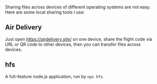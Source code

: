 Sharing files across devices of different operating systems are not easy. Here
are some local sharing tools I use:


Air Delivery
---
Just open https://airdelivery.site/ on one device, share the flight code via
URL or QR code to other devices, then you can transfer files across devices.


hfs
---
A full-feature node.js application, run by `npx hfs`.